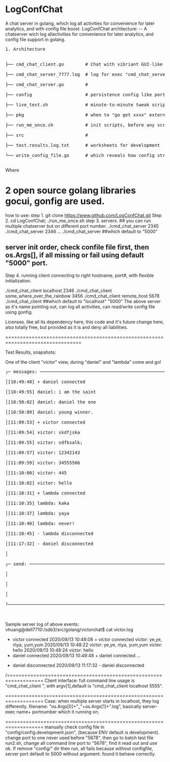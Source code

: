 # LogConfChat
A chat server in golang, which log all activities for convenience for later analytics,   and with config file boost.
LogConfChat architecture: -- A chatserver wich log allactivities for convenience for later analytics,
                        and config file support in golang.
<pre>
1. Architecture<br>

├── cmd_chat_client.go        # Chat with vibriant GUI-like text consule UI<br>
├── cmd_chat_server_7777.log  # log for exec "cmd_chat_server" when running on port# 7777<br>
├── cmd_chat_server.go        #<br>
├── config                    # persistence config like port#, when absent or error, using cmd os.Args[] default.<br>
├── live_test.sh              # minute-to-minute tweak script, test out all features.<br>
├── pkg                       # when to "go get xxxx" external libraries put.<br>
├── run_me_once.sh            # init scripts, before any scripts run.<br>
├── src                       #  <br>
├── test.results.log.txt      # worksheets for development<br>
└── write_config_file.go      # which reveals how config structs<br>
</pre>Where                      
2 open source golang libraries gocui, gonfig are used.
=========================
how to use:
step 1. git clone https://www.github.com/LogConfChat.git 
Step 2. cd  LogConfChat; ./run_me_once.sh
step 3. servers. 
      ## you can run multiple chatserver but on different port number.
./cmd_chat_server 2345
./cmd_chat_server 2346 
...
./cmd_chat_server  ##which default to "5000"
## server init order, check confile file first, then os.Args[], if all missing or fail using default "5000" port.


Step 4. running client connecting to right hostname, port#, with flexible initialization.

./cmd_chat_client localhost 2346 
./cmd_chat_client some_where_over_the_rainbow 3456 
./cmd_chat_client remote_host 5678 
./cmd_chat_client  ##which default to "localhost" "5000"
The above server as it's name pointing out, can log all activities, can read/write config file using gonfig.

Licenses. like all its dependency here, this code and it's future change here, also totally free, but provided as it is and deny all liabilities.

================================================================================


Test Results,  snapshots:

One of the client "victor" view, during "daniel" and "lambda" come and go!
<pre>
┌─ messages: ───────────────────────────────────────────────┌─ 2 users: ───────┐<br>
│[10:49:48] + daniel connected                              │victor            │<br>
│[10:49:55] daniel: i am the saint                          │victor            │<br>
│[10:50:02] daniel: daniel the one                          │                  │<br>
│[10:50:09] daniel: young winner.                           │                  │<br>
│[11:09:53] + victor connected                              │                  │<br>
│[11:09:54] victor: skdfjska                                │                  │<br>
│[11:09:55] victor: sdfksalk;                               │                  │<br>
│[11:09:57] victor: 12342143                                │                  │<br>
│[11:09:59] victor: 34555566                                │                  │<br>
│[11:10:00] victor: 445                                     │                  │<br>
│[11:10:02] victor: hello                                   │                  │<br>
│[11:10:31] + lambda connected                              │                  │<br>
│[11:10:35] lambda: kaka                                    │                  │<br>
│[11:10:37] lambda: yaya                                    │                  │<br>
│[11:10:40] lambda: never!                                  │                  │<br>
│[11:10:45] - lambda disconnected                           │                  │<br>
│[11:17:32] - daniel disconnected                           │                  │<br>
│                                                           │                  │<br>
┌─ send: ───────────────────────────────────────────────────┐                  │<br>
│                                                           │                  │<br>
│                                                           │                  │<br>
│                                                           │                  │<br>
└───────────────────────────────────────────────────────────┘──────────────────┘<br>

</pre>
Sample server log of above events:
vhuang@dell7710:/sdb3/src/golang/victorchat$ cat victor.log 
+ victor connected
2020/09/13 10:48:08 + victor connected
victor: ye,ye, n\ya, yum,yum
2020/09/13 10:48:22 victor: ye,ye, n\ya, yum,yum
victor: hello
2020/09/13 10:48:24 victor: hello
+ daniel connected
2020/09/13 10:49:48 + daniel connected
...
- daniel disconnected
2020/09/13 11:17:32 - daniel disconnected

/==================================================================
Client interface:
full command line usage is "cmd_chat_client <host> <port>", with argv[1],default  is "cmd_chat_client localhost 5555".

===================================================================
Case:
when multiple server starts in localhost, they log differently. filename: "os.Args[0]+"_"+os.Args[1]+".log", basically server-exec name+ portnumber which it running on.


===================================================================
manually check config file in "config/config.development.json", (because ENV default is development).
change port to one never used before "5678", 
then go to batch test file run2.sh, change all command line port to "5678", find it read out and use ok.
If remove "config/" dir then run, all fails because without configfile, server port default to 5000 without argument. 
found it behave correctly.
